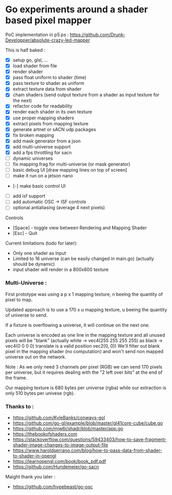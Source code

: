 # Go experiments around a shader based pixel mapper

PoC implementation in p5.ps : https://github.com/Drunk-Developper/absolute-crazy-led-mapper

This is half baked : 

- [x] setup go, glsl, ...
- [x] load shader from file
- [x] render shader
- [x] pass float uniform to shader (time)
- [x] pass texture to shader as uniform
- [x] extract texture data from shader
- [x] chain shaders (send output texture from a shader as input texture for the next)
- [x] refactor code for readability
- [x] render each shader in its own texture
- [x] use proper mapping shaders
- [x] extract pixels from mapping texture
- [x] generate artnet or sACN udp packages
- [x] fix broken mapping
- [x] add mask generator from a json
- [x] add multi-universe support
- [x] add a fps throttling for sacn
- [ ] dynamic universes
- [ ] fix mapping.frag for multi-universe (or mask generator)
- [ ] basic debug UI [draw mapping lines on top of screen]
- [ ] make it run on a jetson nano
- [-] make basic control UI
- [ ] add isf support
- [ ] add automatic OSC -> ISF controls
- [ ] optional antialiasing (average 4 next pixels)

Controls
- [Space] - toggle view between Rendering and Mapping Shader
- [Esc] - Quit

Current limitations (todo for later):
- Only one shader as input
- Limited to 16 universe (can be easily changed in main.go) (actually should be dynamic)
- input shader will render in a 800x600 texture

### Multi-Universe : 
First prototype was using a p x 1 mapping texture, n beeing the quantity of pixel to map.

Updated approach is to use a 170 x u mapping texture, u beeing the quantity of universe to send.

If a fixture is overflowing a universe, it will continue on the next one.

Each universe is encoded as one line in the mapping texture and all unused pixels will be "blank" (actually white -> vec4(255 255 255 255) as black -> vec4(0 0 0 0) translate is a valid position vec2(0, 0)) We'll filter out blank pixel in the mapping shader (no computation) and won't send non mapped universe out on the network.

Note : As we only need 3 channels per pixel (RGB) we can send 170 pixels per universe, but it requires dealing with the "2 left over bits" at the end of the frame.

Our mapping texture is 680 bytes per universe (rgba) while our extraction is only 510 bytes per univese (rgb).

### Thanks to : 
- https://github.com/KyleBanks/conways-gol
- https://github.com/go-gl/example/blob/master/gl41core-cube/cube.go
- https://github.com/mjw6i/shadr/blob/master/app.go
- https://thebookofshaders.com
- https://stackoverflow.com/questions/59433403/how-to-save-fragment-shader-image-changes-to-image-output-file
- https://www.haroldserrano.com/blog/how-to-pass-data-from-shader-to-shader-in-opengl
- https://learnopengl.com/book/book_pdf.pdf
- https://github.com/Hundemeier/go-sacn

Maight thank you later :
- https://github.com/hypebeast/go-osc
